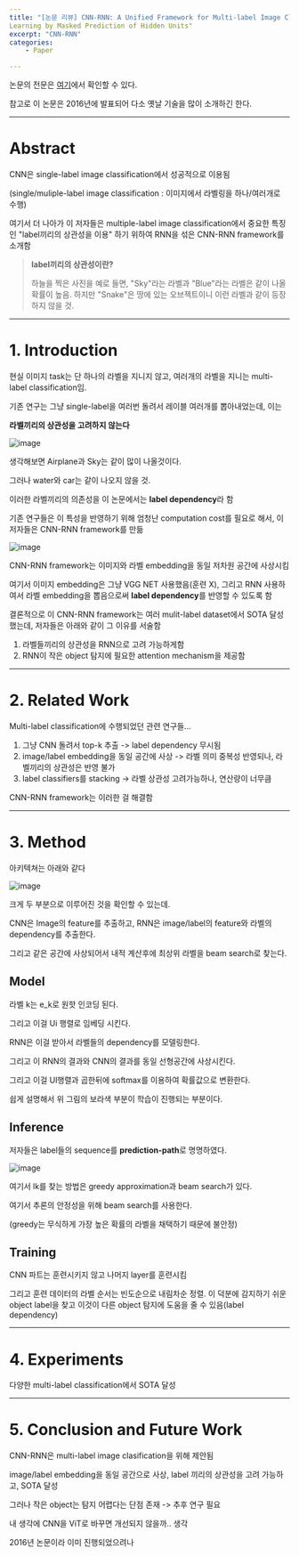 ```yaml
---
title: "[논문 리뷰] CNN-RNN: A Unified Framework for Multi-label Image Classification"
Learning by Masked Prediction of Hidden Units"
excerpt: "CNN-RNN"
categories:
    - Paper

---
```


논문의 전문은 [여기](https://arxiv.org/pdf/1604.04573)에서 확인할 수 있다.



참고로 이 논문은 2016년에 발표되어 다소 옛날 기술을 많이 소개하긴 한다.



---



# Abstract

CNN은 single-label image classification에서 성공적으로 이용됨

(single/muliple-label image classification : 이미지에서 라벨링을 하나/여러개로 수행)

여기서 더 나아가 이 저자들은 multiple-label image classification에서 중요한 특징인 "label끼리의 상관성을 이용" 하기 위하여 RNN을 섞은 CNN-RNN framework를 소개함



> **label끼리의 상관성이란?**
>
> 하늘을 찍은 사진을 예로 들면, "Sky"라는 라벨과 "Blue"라는 라벨은 같이 나올 확률이 높음. 하지만 "Snake"은 땅에 있는 오브젝트이니 이런 라벨과 같이 등장하지 않을 것.



---



# 1. Introduction



현실 이미지 task는 단 하나의 라벨을 지니지 않고, 여러개의 라벨을 지니는 multi-label classification임.

기존 연구는 그냥 single-label을 여러번 돌려서 레이블 여러개를 뽑아내었는데, 이는

**라벨끼리의 상관성을 고려하지 않는다** 



![image](https://github.com/user-attachments/assets/ed8ff118-bd90-487d-89a7-be06008521e3) 



생각해보면 Airplane과 Sky는 같이 많이 나올것이다.

그러나 water와 car는 같이 나오지 않을 것.



이러한 라벨끼리의 의존성을 이 논문에서는 **label dependency**라 함



기존 연구들은 이 특성을 반영하기 위해 엄청난 computation cost를 필요로 해서, 이 저자들은 CNN-RNN framework를 만듦



![image](https://github.com/user-attachments/assets/cfe5a866-5122-462d-91c8-0358a7bc95f6)



CNN-RNN framework는 이미지와 라벨 embedding을 동일 저차원 공간에 사상시킴

여기서 이미지 embedding은 그냥 VGG NET 사용했음(훈련 X), 그리고 RNN 사용하여서 라벨 embedding을 뽑음으로써 **label dependency**를 반영할 수 있도록 함



결론적으로 이 CNN-RNN framework는 여러 mulit-label dataset에서 SOTA 달성했는데, 저자들은 아래와 같이 그 이유를 서술함

1. 라벨들끼리의 상관성을 RNN으로 고려 가능하게함
2. RNN이 작은 object 탐지에 필요한 attention mechanism을 제공함



---



# 2. Related Work



Multi-label classification에 수행되었던 관련 연구들...

1. 그냥 CNN 돌려서 top-k 추출 -> label dependency 무시됨
2. image/label embedding을 동일 공간에 사상 -> 라벨 의미 중복성 반영되나, 라벨끼리의 상관성은 반영 불가
3. label classifiers를 stacking -> 라벨 상관성 고려가능하나, 연산량이 너무큼



CNN-RNN framework는 이러한 걸 해결함



---



# 3. Method





아키텍쳐는 아래와 같다



![image](https://github.com/user-attachments/assets/feb04b5d-fe3c-4c15-bc72-d12682957e85)





크게 두 부분으로 이루어진 것을 확인할 수 있는데.



CNN은 Image의 feature를 추출하고, RNN은 image/label의 feature와 라벨의 dependency를 추출한다.

그리고 같은 공간에 사상되어서 내적 계산후에 최상위 라벨을 beam search로 찾는다.



## Model



라벨 k는 e_k로 원핫 인코딩 된다.

그리고 이걸 Ui 행렬로 임베딩 시킨다.

RNN은 이걸 받아서 라벨들의 dependency를 모델링한다.



그리고 이 RNN의 결과와 CNN의 결과를 동일 선형공간에 사상시킨다.

그리고 이걸 Ul행렬과 곱한뒤에 softmax를 이용하여 확률값으로 변환한다.



쉽게 설명해서 위 그림의 보라색 부분이 학습이 진행되는 부분이다.



## Inference

저자들은 label들의 sequence를 **prediction-path**로 명명하였다.

![image](https://github.com/user-attachments/assets/11f09b98-eee0-4b2c-b161-d019072a4d87)



여기서 lk를 찾는 방법은 greedy approximation과 beam search가 있다.

여기서 추론의 안정성을 위해 beam search를 사용한다.

(greedy는 무식하게 가장 높은 확률의 라벨을 채택하기 때문에 불안정)



## Training

CNN 파트는 훈련시키지 않고 나머지 layer를 훈련시킴

그리고 훈련 데이터의 라벨 순서는 빈도순으로 내림차순 정렬. 이 덕분에 감지하기 쉬운 object label을 찾고 이것이 다른 object 탐지에 도움을 줄 수 있음(label dependency)



----



# 4. Experiments

다양한 multi-label classification에서 SOTA 달성



---



# 5. Conclusion and Future Work



CNN-RNN은 multi-label image clasification을 위해 제안됨

image/label embedding을 동일 공간으로 사상, label 끼리의 상관성을 고려 가능하고, SOTA 달성



그러나 작은 object는 탐지 어렵다는 단점 존재 -> 추후 연구 필요



내 생각에 CNN을 ViT로 바꾸면 개선되지 않을까.. 생각

2016년 논문이라 이미 진행되었으려나



















































